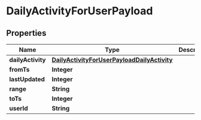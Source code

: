 

# DailyActivityForUserPayload


## Properties

| Name | Type | Description | Notes |
|------------ | ------------- | ------------- | -------------|
|**dailyActivity** | [**DailyActivityForUserPayloadDailyActivity**](DailyActivityForUserPayloadDailyActivity.md) |  |  |
|**fromTs** | **Integer** |  |  |
|**lastUpdated** | **Integer** |  |  |
|**range** | **String** |  |  |
|**toTs** | **Integer** |  |  |
|**userId** | **String** |  |  |



